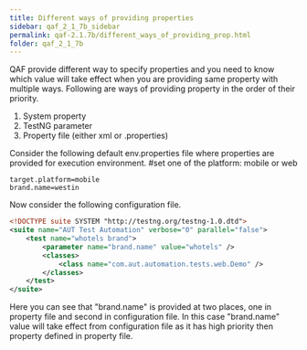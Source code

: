 ```yaml
---
title: Different ways of providing properties
sidebar: qaf_2_1_7b_sidebar
permalink: qaf-2.1.7b/different_ways_of_providing_prop.html
folder: qaf_2_1_7b
---
```



QAF provide different way to specify properties and you need to know which value will take effect when you are providing same property with multiple ways.
Following are ways of providing property in the order of their priority.

1. System property
2. TestNG parameter
3. Property file (either xml or .properties)

Consider the following default env.properties file where properties are provided for execution environment.
#set one of the platform: mobile or web

```properties
target.platform=mobile
brand.name=westin
```

 Now consider the following configuration file.

```xml 
<!DOCTYPE suite SYSTEM "http://testng.org/testng-1.0.dtd">
<suite name="AUT Test Automation" verbose="0" parallel="false">
    <test name="whotels brand">
        <parameter name="brand.name" value="whotels" />
        <classes>
            <class name="com.aut.automation.tests.web.Demo" />
        </classes>
    </test>
</suite>
```

Here you can see that "brand.name" is provided at two places, one in property file and second in configuration file. In this case "brand.name" value will take effect from configuration file as it has high priority then property defined in property file.

 
